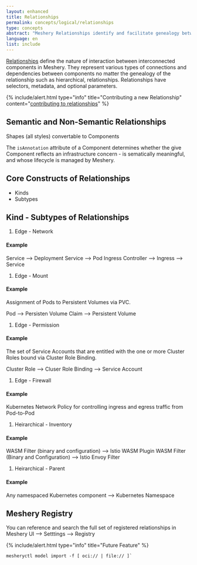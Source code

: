 ```yaml
---
layout: enhanced
title: Relationships
permalink: concepts/logical/relationships
type: concepts
abstract: "Meshery Relationships identify and facilitate genealogy between Components."
language: en
list: include
---
```


[Relationships](https://github.com/meshery/meshery/tree/master/server/meshmodel/relationships) define the nature of interaction between interconnected components in Meshery. They represent various types of connections and dependencies between components no matter the genealogy of the relationship such as hierarchical,  relationships. Relationships have selectors, metadata, and optional parameters.

{% include/alert.html type="info" title="Contributing a new Relationship" content="<a href='https://docs.meshery.io/project/contributing/contributing-models#contribute-to-meshmodel-relationships'>contributing to relationships</a>" %}

## Semantic and Non-Semantic Relationships

Shapes (all styles) convertable to Components

The `isAnnotation` attribute of a Component determines whether the give Component reflects an infrastructure concern - is sematically meaningful, and whose lifecycle is managed by Meshery.

## Core Constructs of Relationships

- Kinds
- Subtypes

## Kind - Subtypes of Relationships

1. Edge - Network

#### Example

Service --> Deployment
Service --> Pod
Ingress Controller --> Ingress --> Service

1. Edge - Mount

#### Example

Assignment of Pods to Persistent Volumes via PVC.

Pod --> Persisten Volume Claim --> Persistent Volume

1. Edge - Permission

#### Example

The set of Service Accounts that are entitled with the one or more Cluster Roles bound via Cluster Role Binding.

Cluster Role --> Cluser Role Binding --> Service Account

1. Edge - Firewall

#### Example

Kubernetes Network Policy for controlling ingress and egress traffic from Pod-to-Pod

1. Heirarchical - Inventory

#### Example

WASM Filter (binary and configuration) --> Istio WASM Plugin
WASM Filter (Binary and Configuration) --> Istio Envoy Filter

1. Heirarchical - Parent

#### Example

Any namespaced Kubernetes component --> Kubernetes Namespace

## Meshery Registry

You can reference and search the full set of registered relationships in Meshery UI --> Setttings --> Registry

{% include/alert.html type="info" title="Future Feature" %}

```
mesheryctl model import -f [ oci:// | file:// ]`
```